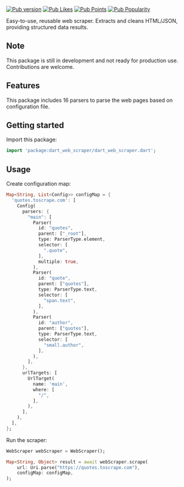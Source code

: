[![Pub version](https://img.shields.io/pub/v/dart_web_scraper?logo=dart&style=plastic)](https://pub.dev/packages/dart_web_scraper)
[![Pub Likes](https://img.shields.io/pub/likes/dart_web_scraper)](https://pub.dev/packages/dart_web_scraper)
[![Pub Points](https://img.shields.io/pub/points/dart_web_scraper)](https://pub.dev/packages/dart_web_scraper)
[![Pub Popularity](https://img.shields.io/pub/popularity/dart_web_scraper)](https://pub.dev/packages/dart_web_scraper)
<!-- [![Pub Publisher](https://img.shields.io/pub/publisher/dart_web_scraper)](https://pub.dev/packages/dart_web_scraper) -->



Easy-to-use, reusable web scraper. Extracts and cleans HTML/JSON, providing structured data results.

## Note
This package is still in development and not ready for production use. Contributions are welcome.

## Features

This package includes 16 parsers to parse the web pages based on configuration file.

## Getting started

Import this package:

```dart
import 'package:dart_web_scraper/dart_web_scraper.dart';
```

## Usage

Create configuration map:

```dart
Map<String, List<Config>> configMap = {
  'quotes.toscrape.com': [
    Config(
      parsers: {
        "main": [
          Parser(
            id: "quotes",
            parent: ["_root"],
            type: ParserType.element,
            selector: [
              ".quote",
            ],
            multiple: true,
          ),
          Parser(
            id: "quote",
            parent: ["quotes"],
            type: ParserType.text,
            selector: [
              "span.text",
            ],
          ),
          Parser(
            id: "author",
            parent: ["quotes"],
            type: ParserType.text,
            selector: [
              "small.author",
            ],
          ),
        ],
      },
      urlTargets: [
        UrlTarget(
          name: 'main',
          where: [
            "/",
          ],
        ),
      ],
    ),
  ],
};
```

Run the scraper:

```dart
WebScraper webScraper = WebScraper();

Map<String, Object> result = await webScraper.scrape(
    url: Uri.parse("https://quotes.toscrape.com"),
    configMap: configMap,
);
```